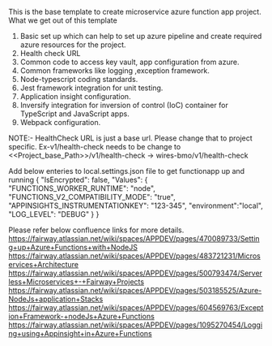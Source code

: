 ﻿This is the base template to create microservice azure function app project.
What we get out of this template
1) Basic set up which can help to set up azure pipeline and create required azure resources for the project.
2) Health check URL
3) Common code to access key vault, app configuration from azure.
4) Common frameworks like logging ,exception framework.
5) Node-typescript coding standards.
6) Jest framework integration for unit testing.
7) Application insight configuration.
8) Inversify integration for inversion of control (IoC) container for TypeScript and JavaScript apps.
9) Webpack configuration.

NOTE:- HealthCheck URL is just a base url. Please change that to project specific.
Ex-v1/health-check needs to be change to <<Project_base_Path>>/v1/health-check -> wires-bmo/v1/health-check

Add below enteries to local.settings.json file to get functionapp up and running
{
  "IsEncrypted": false,
  "Values": {
    "FUNCTIONS_WORKER_RUNTIME": "node",
    "FUNCTIONS_V2_COMPATIBILITY_MODE": "true",
    "APPINSIGHTS_INSTRUMENTATIONKEY": "123-345",
    "environment":"local",
    "LOG_LEVEL": "DEBUG"
  }
}



Please refer below confluence links for more details.
https://fairway.atlassian.net/wiki/spaces/APPDEV/pages/470089733/Setting+up+Azure+Functions+with+NodeJS
https://fairway.atlassian.net/wiki/spaces/APPDEV/pages/483721231/Microservices+Architecture
https://fairway.atlassian.net/wiki/spaces/APPDEV/pages/500793474/Serverless+Microservices+-+Fairway+Projects
https://fairway.atlassian.net/wiki/spaces/APPDEV/pages/503185525/Azure-NodeJs+application+Stacks
https://fairway.atlassian.net/wiki/spaces/APPDEV/pages/604569763/Exception+Framework-+nodeJs+Azure+Functions
https://fairway.atlassian.net/wiki/spaces/APPDEV/pages/1095270454/Logging+using+Appinsight+in+Azure+Functions


